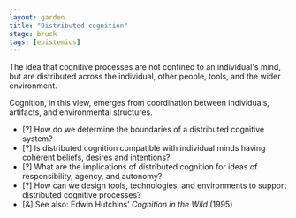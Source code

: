 ```yaml
---  
layout: garden
title: "Distributed cognition"
stage: bruck
tags: [epistemics]
---
```


The idea that cognitive processes are not confined to an individual's mind, but are distributed across the individual, other people, tools, and the wider environment.

Cognition, in this view, emerges from coordination between individuals, artifacts, and environmental structures.

- [?] How do we determine the boundaries of a distributed cognitive system?
- [?] Is distributed cognition compatible with individual minds having coherent beliefs, desires and intentions?
- [?] What are the implications of distributed cognition for ideas of responsibility, agency, and autonomy?
- [?] How can we design tools, technologies, and environments to support distributed cognitive processes?
- [&] See also: Edwin Hutchins' _Cognition in the Wild_ (1995)